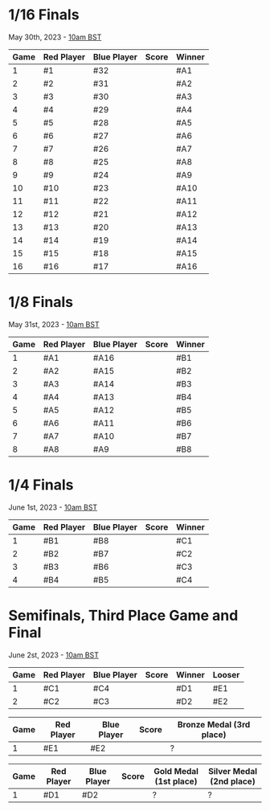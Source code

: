 # 1/16 Finals
May 30th, 2023 - [10am BST](https://dateful.com/convert/british-summer-time-bst?t=10&d=2023-05-30)

| Game | Red Player | Blue Player | Score  | Winner |
|------|------------|-------------|--------|--------|
| 1    | #1         | #32         |        | #A1    |
| 2    | #2         | #31         |        | #A2    |
| 3    | #3         | #30         |        | #A3    |
| 4    | #4         | #29         |        | #A4    |
| 5    | #5         | #28         |        | #A5    |
| 6    | #6         | #27         |        | #A6    |
| 7    | #7         | #26         |        | #A7    |
| 8    | #8         | #25         |        | #A8    |
| 9    | #9         | #24         |        | #A9    |
| 10   | #10        | #23         |        | #A10   |
| 11   | #11        | #22         |        | #A11   |
| 12   | #12        | #21         |        | #A12   |
| 13   | #13        | #20         |        | #A13   |
| 14   | #14        | #19         |        | #A14   |
| 15   | #15        | #18         |        | #A15   |
| 16   | #16        | #17         |        | #A16   |

# 1/8 Finals
May 31st, 2023 - [10am BST](https://dateful.com/convert/british-summer-time-bst?t=10&d=2023-05-31)

| Game | Red Player | Blue Player | Score  | Winner |
|------|------------|-------------|--------|--------|
| 1    | #A1        | #A16        |        | #B1    |
| 2    | #A2        | #A15        |        | #B2    |
| 3    | #A3        | #A14        |        | #B3    |
| 4    | #A4        | #A13        |        | #B4    |
| 5    | #A5        | #A12        |        | #B5    |
| 6    | #A6        | #A11        |        | #B6    |
| 7    | #A7        | #A10        |        | #B7    |
| 8    | #A8        | #A9         |        | #B8    |

# 1/4 Finals
June 1st, 2023 - [10am BST](https://dateful.com/convert/british-summer-time-bst?t=10&d=2023-06-01)

| Game | Red Player | Blue Player | Score  | Winner |
|------|------------|-------------|--------|--------|
| 1    | #B1        | #B8         |        | #C1    |
| 2    | #B2        | #B7         |        | #C2    |
| 3    | #B3        | #B6         |        | #C3    |
| 4    | #B4        | #B5         |        | #C4    |

# Semifinals, Third Place Game and Final
June 2st, 2023 - [10am BST](https://dateful.com/convert/british-summer-time-bst?t=10&d=2023-06-01)

| Game | Red Player | Blue Player | Score  | Winner | Looser |
|------|------------|-------------|--------|--------|--------|
| 1    | #C1        | #C4         |        | #D1    | #E1    |
| 2    | #C2        | #C3         |        | #D2    | #E2    |

| Game | Red Player | Blue Player | Score  | Bronze Medal (3rd place) |
|------|------------|-------------|--------|--------------------------|
| 1    | #E1        | #E2         |        |                        ? |

| Game | Red Player | Blue Player | Score  | Gold Medal (1st place) | Silver Medal (2nd place) |
|------|------------|-------------|--------|------------------------|--------------------------|
| 1    | #D1        | #D2         |        |                      ? |                        ? |


